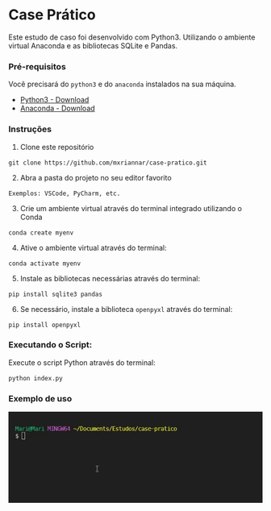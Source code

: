 # Case Prático

Este estudo de caso foi desenvolvido com Python3. Utilizando o ambiente virtual Anaconda e as bibliotecas SQLite e Pandas.

### Pré-requisitos

Você precisará do `python3` e do `anaconda` instalados na sua máquina.
- [Python3 - Download](https://www.python.org/downloads/)
- [Anaconda - Download](https://www.anaconda.com/download) 

### Instruções

1. Clone este repositório 
```
git clone https://github.com/mxriannar/case-pratico.git
```


2. Abra a pasta do projeto no seu editor favorito
```
Exemplos: VSCode, PyCharm, etc.
```

3. Crie um ambiente virtual através do terminal integrado utilizando o Conda
```
conda create myenv
```

4. Ative o ambiente virtual através do terminal:
```
conda activate myenv
```

5. Instale as bibliotecas necessárias através do terminal:
```
pip install sqlite3 pandas
```

6. Se necessário, instale a biblioteca `openpyxl` através do terminal:
```
pip install openpyxl
```

### Executando o Script:

Execute o script Python através do terminal:
```
python index.py
```

### Exemplo de uso
![Exemplo de uso](case-pratico.gif)
